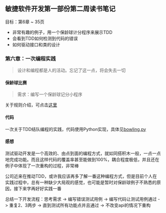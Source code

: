 ## 敏捷软件开发第一部份第二周读书笔记

目标：第6章 ~ 35页

- 非常有趣的例子，用一个保龄球计分程序来展示TDD
- 会看到TDD如何检测到代码的错误
- 如何驱动接口和类的设计

### 第六章：一次编程实践

> 设计和编程都是人的活动。忘记了这一点，将会失去一切

#### 保龄球比赛

> 需求：编写一个保龄球记分小程序

关于规则介绍，可点击[这里](https://baike.baidu.com/item/%E4%BF%9D%E9%BE%84%E7%90%83/68096)

#### 代码

一次关于TDD结队编程的实践，代码使用Python实现，具体见[bowling.py](https://github.com/howie6879/pylab/blob/master/pylab/books/%E6%95%8F%E6%8D%B7%E8%BD%AF%E4%BB%B6%E5%BC%80%E5%8F%91/%E7%AC%AC%E4%B8%80%E9%83%A8%E5%88%86%EF%BC%9A%E6%95%8F%E6%8D%B7%E5%BC%80%E5%8F%91/week02/code/bowling.py)

#### 感想

测试驱动开发是一个高效的、由点到面的编程方式，就如同搭积木一般，一点一点地完成功能。而且这样代码的覆盖率甚至能做到100%，耦合程度极低，并且还在例子中体现了一次重构的过程，非常棒

公司近来在推动TDD，或许我应该再多了解一番这种编程方式，但是目前个人在实践过程中，总有一种缺少大局观的感觉，也可能是暂时对保龄球例子不熟悉的原因，接下来字再好好实践一番

总结一下开发流程：思考需求 -> 编写错误测试用例 -> 编写代码让测试用例通过 -> 重复2、3两步 -> 直到测试所有功能点并且通过 -> 不改变api的情况下重构